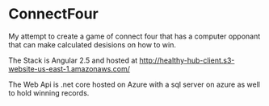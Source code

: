 # ConnectFour
My attempt to create a game of connect four that has a computer opponant that can make calculated desisions on how to win.

The Stack is Angular 2.5 and hosted at http://healthy-hub-client.s3-website-us-east-1.amazonaws.com/

The Web Api is .net core hosted on Azure with a sql server on azure as well to hold winning records. 
